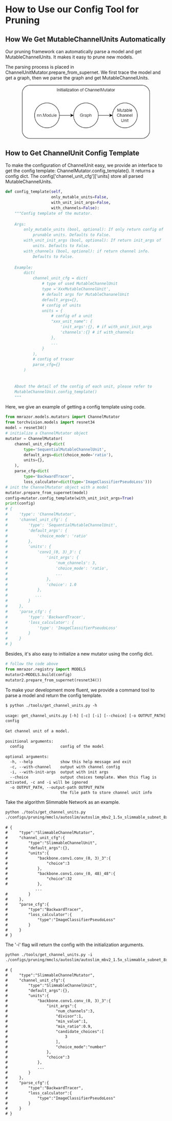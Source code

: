 # How to Use our Config Tool for Pruning

## How We Get MutableChannelUnits Automatically

Our pruning framework can automatically parse a model and get MutableChannelUnits.
It makes it easy to prune new models.

The parsing process is placed in ChannelUnitMutator.prepare_from_supernet. We first trace the model and get a graph, then we parse the graph and get MutableChannelUnits.

<p align='center'><img src="./images/../../images/framework-graph.png" width=400 /></p>

## How to Get ChannelUnit Config Template

To make the configuration of ChannelUnit easy, we provide an interface to get the config template: ChannelMutator.config_template(). It returns a config dict. The config\['channel_unit_cfg'\]\['units\] store all parsed MutableChannelUnits.

```python
def config_template(self,
                    only_mutable_units=False,
                    with_unit_init_args=False,
                    with_channels=False):
    """Config template of the mutator.

    Args:
        only_mutable_units (bool, optional): If only return config of
            prunable units. Defaults to False.
        with_unit_init_args (bool, optional): If return init_args of
            units. Defaults to False.
        with_channels (bool, optional): if return channel info.
            Defaults to False.

    Example:
        dict(
            channel_unit_cfg = dict(
                # type of used MutableChannelUnit
                type ='XxxMutableChannelUnit',
                # default args for MutableChananelUnit
                default_args={},
                # config of units
                units = {
                    # config of a unit
                    "xxx_unit_name": {
                        'init_args':{}, # if with_unit_init_args
                        'channels':{} # if with_channels
                    },
                    ...
                }
            ),
            # config of tracer
            parse_cfg={}
        )


    About the detail of the config of each unit, please refer to
    MutableChannelUnit.config_template()
    """
```

Here, we give an example of getting a config template using code.

```python
from mmrazor.models.mutators import ChannelMutator
from torchvision.models import resnet34
model = resnet34()
# initialize a ChannelMutator object
mutator = ChannelMutator(
    channel_unit_cfg=dict(
        type='SequentialMutableChannelUnit',
        default_args=dict(choice_mode='ratio'),
        units={},
    ),
    parse_cfg=dict(
        type='BackwardTracer',
        loss_calculator=dict(type='ImageClassifierPseudoLoss')))
# init the ChannelMutator object with a model
mutator.prepare_from_supernet(model)
config=mutator.config_template(with_unit_init_args=True)
print(config)
# {
#     'type': 'ChannelMutator',
#     'channel_unit_cfg': {
#         'type': 'SequentialMutableChannelUnit',
#         'default_args': {
#             'choice_mode': 'ratio'
#         },
#         'units': {
#             'conv1_(0, 3)_3': {
#                 'init_args': {
#                     'num_channels': 3,
#                     'choice_mode': 'ratio',
#                     ...
#                 },
#                 'choice': 1.0
#             },
#            ...
#         }
#     },
#     'parse_cfg': {
#         'type': 'BackwardTracer',
#         'loss_calculator': {
#             'type': 'ImageClassifierPseudoLoss'
#         }
#     }
# }
```

Besides, it's also easy to initialize a new mutator using the config dict.

```python
# follow the code above
from mmrazor.registry import MODELS
mutator2=MODELS.build(config)
mutator2.prepare_from_supernet(resnet34())
```

To make your development more fluent, we provide a command tool to parse a model and return the config template.

```shell
$ python ./tools/get_channel_units.py -h

usage: get_channel_units.py [-h] [-c] [-i] [--choice] [-o OUTPUT_PATH] config

Get channel unit of a model.

positional arguments:
  config                config of the model

optional arguments:
  -h, --help            show this help message and exit
  -c, --with-channel    output with channel config
  -i, --with-init-args  output with init args
  --choice              output choices template. When this flag is activated, -c and -i will be ignored
  -o OUTPUT_PATH, --output-path OUTPUT_PATH
                        the file path to store channel unit info
```

Take the algorithm Slimmable Network as an example.

```shell
python ./tools/get_channel_units.py ./configs/pruning/mmcls/autoslim/autoslim_mbv2_1.5x_slimmable_subnet_8xb256_in1k.py

# {
#     "type":"SlimmableChannelMutator",
#     "channel_unit_cfg":{
#         "type":"SlimmableChannelUnit",
#         "default_args":{},
#         "units":{
#             "backbone.conv1.conv_(0, 3)_3":{
#                 "choice":3
#             },
#             "backbone.conv1.conv_(0, 48)_48":{
#                 "choice":32
#             },
             ...
#         }
#     },
#     "parse_cfg":{
#         "type":"BackwardTracer",
#         "loss_calculator":{
#             "type":"ImageClassifierPseudoLoss"
#         }
#     }
# }
```

The '-i' flag will return the config with the initialization arguments.

```shell
python ./tools/get_channel_units.py -i ./configs/pruning/mmcls/autoslim/autoslim_mbv2_1.5x_slimmable_subnet_8xb256_in1k.py

# {
#     "type":"SlimmableChannelMutator",
#     "channel_unit_cfg":{
#         "type":"SlimmableChannelUnit",
#         "default_args":{},
#         "units":{
#             "backbone.conv1.conv_(0, 3)_3":{
#                 "init_args":{
#                     "num_channels":3,
#                     "divisor":1,
#                     "min_value":1,
#                     "min_ratio":0.9,
#                     "candidate_choices":[
#                         3
#                     ],
#                     "choice_mode":"number"
#                 },
#                 "choice":3
#             },
#             ...
#         }
#     },
#     "parse_cfg":{
#         "type":"BackwardTracer",
#         "loss_calculator":{
#             "type":"ImageClassifierPseudoLoss"
#         }
#     }
# }
```

